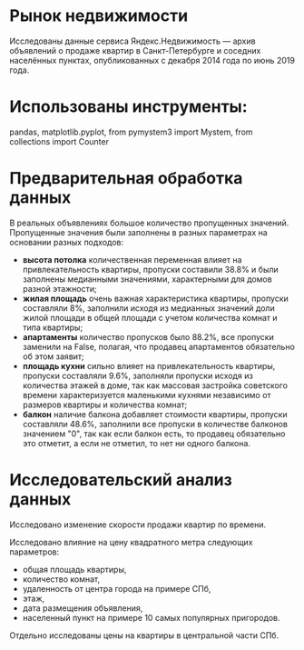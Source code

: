 # Рынок недвижимости

Исследованы данные сервиса Яндекс.Недвижимость — архив объявлений о продаже квартир в Санкт-Петербурге и соседних населённых пунктах, опубликованных с декабря 2014 года по июнь 2019 года. 

# Использованы инструменты:
pandas, matplotlib.pyplot, from pymystem3 import Mystem, from collections import Counter

# Предварительная обработка данных

В реальных объявлениях большое количество пропущенных значений. Пропущенные значения были заполнены в разных параметрах на основании разных подходов:

- **высота потолка** количественная переменная влияет на привлекательность квартиры, пропуски составили 38.8% и были заполнены медианными значениями, характерными для домов разной этажности;
- **жилая площадь** очень важная характеристика квартиры, пропуски составляли 8%, заполнили исходя из медианных значений доли жилой площади в общей площади с учетом количества комнат и типа квартиры;
- **апартаменты** количество пропусков было 88.2%,  все пропуски заменили на False, полагая, что продавец апартаментов обязательно об этом заявит;
- **площадь кухни** сильно влияет на привлекательность квартиры, пропуски составляли 9.6%, заполняли пропуски исходя из количества этажей в доме, так как массовая застройка советского времени характеризуется маленькими кухнями независимо от размеров квартиры и количества комнат;
- **балкон** наличие балкона добавляет стоимости квартиры, пропуски составляли 48.6%, заполнили все пропуски в количестве балконов значением "0", так как если балкон есть, то продавец обязательно это отметит, а если не отметил, то нет ни одного балкона.

# Исследовательский анализ данных

Исследовано изменение скорости продажи квартир по времени.

Исследовано влияние на цену квадратного метра следующих параметров:
- общая площадь квартиры,
- количество комнат, 
- удаленность от центра города на примере СПб,
- этаж,
- дата размещения объявления,
- населенный пункт на примере 10 самых популярных пригородов.

Отдельно исследованы цены на квартиры в центральной части СПб.   









